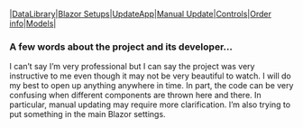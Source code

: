 |[DataLibrary](datalibrary.md)|[Blazor Setups](setups.md)|[UpdateApp](updateapp.md)|[Manual Update](manualupdate.md)|[Controls](controls.md)|[Order info](orderinfo.md)|[Models](models.md)|

### A few words about the project and its developer...

I can’t say I’m very professional but I can say the project was very instructive to me even though it may not be very beautiful to watch. 
I will do my best to open up anything anywhere in time. In part, the code can be very confusing when different components are thrown here and there. In particular, manual updating may require more clarification. I’m also trying to put something in the main Blazor settings.
